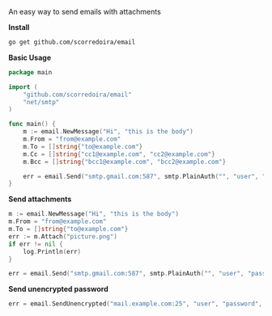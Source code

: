 An easy way to send emails with attachments

**Install**

```bash
go get github.com/scorredoira/email
```

**Basic Usage**

```go
package main

import (
    "github.com/scorredoira/email"
    "net/smtp"
)

func main() {
    m := email.NewMessage("Hi", "this is the body")
    m.From = "from@example.com"
    m.To = []string{"to@example.com"}
    m.Cc = []string{"cc1@example.com", "cc2@example.com"}
    m.Bcc = []string{"bcc1@example.com", "bcc2@example.com"}

    err = email.Send("smtp.gmail.com:587", smtp.PlainAuth("", "user", "password", "smtp.gmail.com"), m)
}
```

**Send attachments**

```go
m := email.NewMessage("Hi", "this is the body")
m.From = "from@example.com"
m.To = []string{"to@example.com"}
err := m.Attach("picture.png")
if err != nil {
    log.Println(err)
}

err = email.Send("smtp.gmail.com:587", smtp.PlainAuth("", "user", "password", "smtp.gmail.com"), m)
```


**Send unencrypted password**

```go
err = email.SendUnencrypted("mail.example.com:25", "user", "password", m)
```
	
